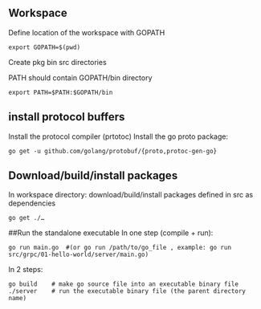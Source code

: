 ## Workspace
Define location of the workspace with GOPATH
```shell
export GOPATH=$(pwd)
```

Create pkg bin src directories


PATH should contain GOPATH/bin directory
```shell
export PATH=$PATH:$GOPATH/bin
```
## install protocol buffers 
Install the protocol compiler (prtotoc)
Install the go proto package:
```shell
go get -u github.com/golang/protobuf/{proto,protoc-gen-go}
```

## Download/build/install packages 
In workspace directory: download/build/install packages defined in src as dependencies
```shell
go get ./…
```



##Run the standalone executable 
In one step (compile + run):
```shell
go run main.go  #(or go run /path/to/go_file , example: go run src/grpc/01-hello-world/server/main.go)
```

In 2 steps:
```shell
go build    # make go source file into an executable binary file
./server    # run the executable binary file (the parent directory name)
```







